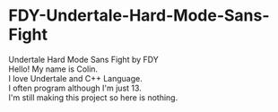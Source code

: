 # FDY-Undertale-Hard-Mode-Sans-Fight
Undertale Hard Mode Sans Fight by FDY            
Hello! My name is Colin.                         
I love Undertale and C++ Language.               
I often program although I'm just 13.            
I'm still making this project so here is nothing.
